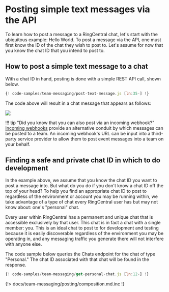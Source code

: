 # Posting simple text messages via the API

To learn how to post a message to a RingCentral chat, let's start with the ubiquitous example: Hello World. To post a message via the API, one must first know the ID of the chat they wish to post to. Let's assume for now that you know the chat ID that you intend to post to.

## How to post a simple text message to a chat

With a chat ID in hand, posting is done with a simple REST API call, shown below.

```javascript
{! code-samples/team-messaging/post-text-message.js [ln:35-] !}
```

The code above will result in a chat message that appears as follows:

<img src="../simple-text-message.png" class="img-fluid">

!!! tip "Did you know that you can also post via an incoming webhook?"
    [Incoming webhooks](../../incoming-webhooks/webhook-creation/) provide an alternative conduit by which messages can be posted to a team. An incoming webhook's URL can be input into a third-party service provider to allow them to post event messages into a team on your behalf.

## Finding a safe and private chat ID in which to do development

In the example above, we assume that you know the chat ID you want to post a message into. But what do you do if you don't know a chat ID off the top of your head? To help you find an appropriate chat ID to post to regardless of the environment or account you may be running within, we take advantage of a type of chat every RingCentral user has but may not know about: one's "personal" chat.


Every user within RingCentral has a permanent and unique chat that is accessible exclusively by that user. This chat is in fact a chat with a single member: you. This is an ideal chat to post to for development and testing because it is easily discoverable regardless of the environment you may be operating in, and any messaging traffic you generate there will not interfere with anyone else.

The code sample below queries the Chats endpoint for the chat of type "Personal." The chat ID associated with that chat will be found in the response. 

```javascript
{! code-samples/team-messaging/get-personal-chat.js [ln:12-] !}
```

{!> docs/team-messaging/posting/composition.md.inc !}

